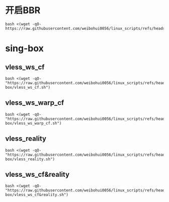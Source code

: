 # 开启BBR
```
bash <(wget -qO- https://raw.githubusercontent.com/weibohui0056/linux_scripts/refs/heads/main/open_bbr.sh)
```

# sing-box

## vless_ws_cf
```
bash <(wget -qO- "https://raw.githubusercontent.com/weibohui0056/linux_scripts/refs/heads/main/sing-box/vless_ws_cf.sh")
```
## vless_ws_warp_cf
```
bash <(wget -qO- "https://raw.githubusercontent.com/weibohui0056/linux_scripts/refs/heads/main/sing-box/vless_ws_warp_cf.sh")
```
## vless_reality
```
bash <(wget -qO- "https://raw.githubusercontent.com/weibohui0056/linux_scripts/refs/heads/main/sing-box/vless_reality.sh")
```
## vless_ws_cf&reality
```
bash <(wget -qO- "https://raw.githubusercontent.com/weibohui0056/linux_scripts/refs/heads/main/sing-box/vless_ws_cf&reality.sh")
```
